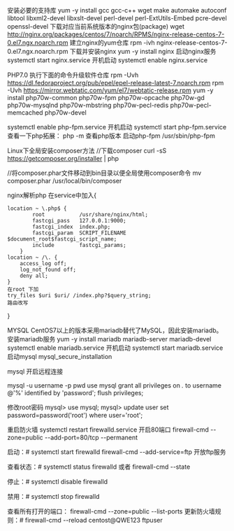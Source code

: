 安装必要的支持库
yum -y install gcc gcc-c++ wget make automake autoconf libtool libxml2-devel libxslt-devel perl-devel perl-ExtUtils-Embed pcre-devel openssl-devel
下载对应当前系统版本的nginx包(package)
wget  http://nginx.org/packages/centos/7/noarch/RPMS/nginx-release-centos-7-0.el7.ngx.noarch.rpm
建立nginx的yum仓库
rpm -ivh nginx-release-centos-7-0.el7.ngx.noarch.rpm
下载并安装nginx
yum -y install nginx
启动nginx服务
systemctl start nginx.service
开机启动
systemctl enable nginx.service


PHP7.0
执行下面的命令升级软件仓库
rpm -Uvh https://dl.fedoraproject.org/pub/epel/epel-release-latest-7.noarch.rpm
rpm -Uvh https://mirror.webtatic.com/yum/el7/webtatic-release.rpm
yum -y install php70w-common php70w-fpm php70w-opcache php70w-gd php70w-mysqlnd php70w-mbstring php70w-pecl-redis php70w-pecl-memcached php70w-devel

systemctl enable php-fpm.service 
开机启动
systemctl start php-fpm.service
查看一下php拓展：
php -m
查看php版本
启动php-fpm
/usr/sbin/php-fpm

Linux下全局安装composer方法
//下载composer
curl -sS https://getcomposer.org/installer | php

//将composer.phar文件移动到bin目录以便全局使用composer命令
mv composer.phar /usr/local/bin/composer

nginx解析php
在service中加入{
<!-- 	location ~* \.(jpg|jpeg|gif|png|css|js|ico|xml)$ {
	    access_log        off;
	    log_not_found     off;
	    expires           360d;
	} -->
	location ~ \.php$ {
	        root           /usr/share/nginx/html;
	        fastcgi_pass   127.0.0.1:9000;
	        fastcgi_index  index.php;
	        fastcgi_param  SCRIPT_FILENAME $document_root$fastcgi_script_name;
	        include        fastcgi_params;
	    }
	location ~ /\. {
	    access_log off;
	    log_not_found off;
	    deny all;
	}
	在root 下加
	try_files $uri $uri/ /index.php?$query_string;
	路由改写
}

MYSQL
CentOS7以上的版本采用mariadb替代了MySQL，因此安装mariadb。 
安装mariadb服务 
yum -y install mariadb mariadb-server mariadb-devel 
systemctl enable mariadb.service 
开机启动
systemctl start mariadb.service 
启动mysql
mysql_secure_installation 

mysql 开启远程连接
 
mysql -u username -p pwd
use mysql 
grant all privileges on *.* to username @'%' identified by 'password';
flush privileges;

修改root密码
mysql> use mysql; 
mysql> update user set password=password('root') where user='root'; 


重启防火墙
systemctl restart firewalld.service 
开启80端口
firewall-cmd --zone=public --add-port=80/tcp --permanent 

启动：# systemctl start  firewalld
firewall-cmd --add-service=ftp 开放ftp服务

查看状态：# systemctl status firewalld 或者 firewall-cmd --state

停止：# systemctl disable firewalld

禁用：# systemctl stop firewalld

查看所有打开的端口： firewall-cmd --zone=public --list-ports
更新防火墙规则：# firewall-cmd --reload
centost@QWE123 ftpuser